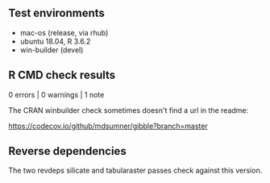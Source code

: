 
## Test environments

* mac-os (release, via rhub)
* ubuntu 18.04, R 3.6.2
* win-builder (devel)


## R CMD check results

0 errors | 0 warnings | 1 note

The CRAN winbuilder check sometimes doesn't find a url in the readme:

https://codecov.io/github/mdsumner/gibble?branch=master

## Reverse dependencies

The two revdeps silicate and tabularaster passes check against this version. 

